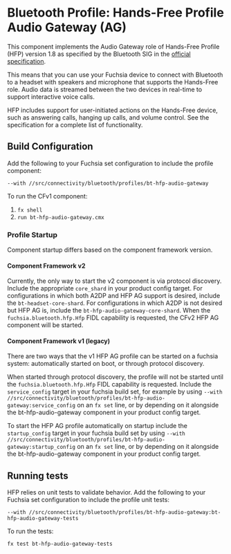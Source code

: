 # Bluetooth Profile: Hands-Free Profile Audio Gateway (AG)

This component implements the Audio Gateway role of Hands-Free Profile (HFP) version 1.8 as
specified by the Bluetooth SIG in the
[official specification](https://www.bluetooth.org/DocMan/handlers/DownloadDoc.ashx?doc_id=489628).

This means that you can use your Fuchsia device to connect with Bluetooth to a headset with speakers
and microphone that supports the Hands-Free role. Audio data is streamed between the two devices
in real-time to support interactive voice calls.

HFP includes support for user-initiated actions on the Hands-Free device, such as answering calls,
hanging up calls, and volume control. See the specification for a complete list of functionality.

## Build Configuration

Add the following to your Fuchsia set configuration to include the profile component:

`--with //src/connectivity/bluetooth/profiles/bt-hfp-audio-gateway`

To run the CFv1 component:

1. `fx shell`
1. `run bt-hfp-audio-gateway.cmx`

### Profile Startup

Component startup differs based on the component framework version.

#### Component Framework v2

Currently, the only way to start the v2 component is via protocol discovery. Include the appropriate
`core_shard` in your product config target. For configurations in which both A2DP and HFP AG support
is desired, include the `bt-headset-core-shard`. For configurations in which A2DP is not desired
but HFP AG is, include the `bt-hfp-audio-gateway-core-shard`.
When the `fuchsia.bluetooth.hfp.Hfp` FIDL capability is requested, the CFv2 HFP AG component will be
started.

#### Component Framework v1 (legacy)

There are two ways that the v1 HFP AG profile can be started on a fuchsia system: automatically
started on boot, or through protocol discovery.

When started through protocol discovery, the profile will not be started until the
`fuchsia.bluetooth.hfp.Hfp` FIDL capability is requested. Include the `service_config` target in
your fuchsia build set, for example by using
`--with //src/connectivity/bluetooth/profiles/bt-hfp-audio-gateway:service_config` on an `fx set`
line, or by depending on it alongside the bt-hfp-audio-gateway component in your product config
target.

To start the HFP AG profile automatically on startup include the `startup_config` target in your
fuchsia build set by using `--with //src/connectivity/bluetooth/profiles/bt-hfp-audio-gateway:startup_config`
on an `fx set` line, or by depending on it alongside the bt-hfp-audio-gateway component in your
product config target.

## Running tests

HFP relies on unit tests to validate behavior. Add the following to your Fuchsia set configuration
to include the profile unit tests:

`--with //src/connectivity/bluetooth/profiles/bt-hfp-audio-gateway:bt-hfp-audio-gateway-tests`

To run the tests:

```
fx test bt-hfp-audio-gateway-tests
```
